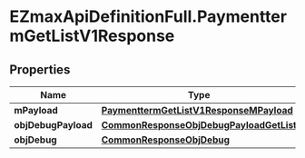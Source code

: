 # EZmaxApiDefinitionFull.PaymenttermGetListV1Response

## Properties

Name | Type | Description | Notes
------------ | ------------- | ------------- | -------------
**mPayload** | [**PaymenttermGetListV1ResponseMPayload**](PaymenttermGetListV1ResponseMPayload.md) |  | 
**objDebugPayload** | [**CommonResponseObjDebugPayloadGetList**](CommonResponseObjDebugPayloadGetList.md) |  | [optional] 
**objDebug** | [**CommonResponseObjDebug**](CommonResponseObjDebug.md) |  | [optional] 


